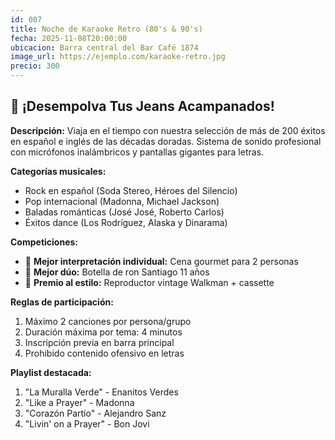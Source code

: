 ```yaml
---
id: 007
title: Noche de Karaoke Retro (80's & 90's)
fecha: 2025-11-08T20:00:00
ubicacion: Barra central del Bar Café 1874
image_url: https://ejemplo.com/karaoke-retro.jpg
precio: 300
---
```

## 🎤 ¡Desempolva Tus Jeans Acampanados!

**Descripción:**
Viaja en el tiempo con nuestra selección de más de 200 éxitos en español e inglés de las décadas doradas. Sistema de sonido profesional con micrófonos inalámbricos y pantallas gigantes para letras.

**Categorías musicales:**
- Rock en español (Soda Stereo, Héroes del Silencio)
- Pop internacional (Madonna, Michael Jackson)
- Baladas románticas (José José, Roberto Carlos)
- Éxitos dance (Los Rodríguez, Alaska y Dinarama)

**Competiciones:**
- 👑 **Mejor interpretación individual:** Cena gourmet para 2 personas
- 👯 **Mejor dúo:** Botella de ron Santiago 11 años
- 🕺 **Premio al estilo:** Reproductor vintage Walkman + cassette

**Reglas de participación:**
1. Máximo 2 canciones por persona/grupo
2. Duración máxima por tema: 4 minutos
3. Inscripción previa en barra principal
4. Prohibido contenido ofensivo en letras

**Playlist destacada:**
1. "La Muralla Verde" - Enanitos Verdes
2. "Like a Prayer" - Madonna
3. "Corazón Partío" - Alejandro Sanz
4. "Livin' on a Prayer" - Bon Jovi
